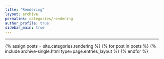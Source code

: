 ```yaml
---
title: "Rendering"
layout: archive
permalink: categories/rendering
author_profile: true
sidebar_main: true
---
```



***

{% assign posts = site.categories.rendering %}
{% for post in posts %} {% include archive-single.html type=page.entries_layout %} {% endfor %}